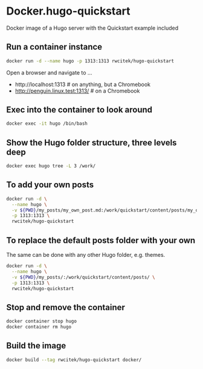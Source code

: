 # Docker.hugo-quickstart
Docker image of a Hugo server with the Quickstart example included


## Run a container instance
```bash
docker run -d --name hugo -p 1313:1313 rwcitek/hugo-quickstart
```

Open a browser and navigate to ...
- http://localhost:1313           # on anything, but a Chromebook
- http://penguin.linux.test:1313/ # on a Chromebook


## Exec into the container to look around
```bash
docker exec -it hugo /bin/bash
```


## Show the Hugo folder structure, three levels deep
```bash
docker exec hugo tree -L 3 /work/
```


## To add your own posts
```bash
docker run -d \
  --name hugo \
  -v ${PWD}/my_posts/my_own_post.md:/work/quickstart/content/posts/my_own_post.md \
  -p 1313:1313 \
  rwcitek/hugo-quickstart
```


## To replace the default posts folder with your own
The same can be done with any other Hugo folder, e.g. themes.
```bash
docker run -d \
  --name hugo \
  -v ${PWD}/my_posts/:/work/quickstart/content/posts/ \
  -p 1313:1313 \
  rwcitek/hugo-quickstart
```


## Stop and remove the container
```bash
docker container stop hugo
docker container rm hugo
```


## Build the image
```bash
docker build --tag rwcitek/hugo-quickstart docker/
```

